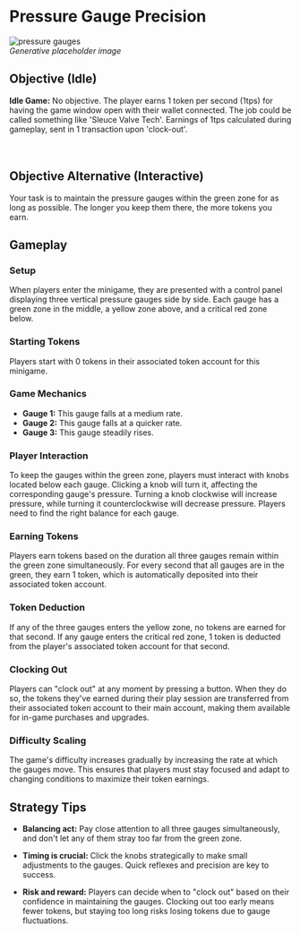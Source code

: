 # Pressure Gauge Precision
![pressure gauges](https://cdn.discordapp.com/attachments/1051281685234327613/1150438537024516227/Frame_1.png)<br>
<i>Generative placeholder image</i>
## Objective (Idle)
**Idle Game:** No objective. The player earns 1 token per second (1tps) for having the game window open with their wallet connected. The job could be called something like 'Sleuce Valve Tech'. Earnings of 1tps calculated during gameplay, sent in 1 transaction upon 'clock-out'.
<br><br><br>

## Objective Alternative (Interactive)

Your task is to maintain the pressure gauges within the green zone for as long as possible. The longer you keep them there, the more tokens you earn.

## Gameplay

### Setup

When players enter the minigame, they are presented with a control panel displaying three vertical pressure gauges side by side. Each gauge has a green zone in the middle, a yellow zone above, and a critical red zone below.

### Starting Tokens

Players start with 0 tokens in their associated token account for this minigame.

### Game Mechanics

- **Gauge 1:** This gauge falls at a medium rate.
- **Gauge 2:** This gauge falls at a quicker rate.
- **Gauge 3:** This gauge steadily rises.

### Player Interaction

To keep the gauges within the green zone, players must interact with knobs located below each gauge. Clicking a knob will turn it, affecting the corresponding gauge's pressure. Turning a knob clockwise will increase pressure, while turning it counterclockwise will decrease pressure. Players need to find the right balance for each gauge.

### Earning Tokens

Players earn tokens based on the duration all three gauges remain within the green zone simultaneously. For every second that all gauges are in the green, they earn 1 token, which is automatically deposited into their associated token account.

### Token Deduction

If any of the three gauges enters the yellow zone, no tokens are earned for that second. If any gauge enters the critical red zone, 1 token is deducted from the player's associated token account for that second.

### Clocking Out

Players can "clock out" at any moment by pressing a button. When they do so, the tokens they've earned during their play session are transferred from their associated token account to their main account, making them available for in-game purchases and upgrades.

### Difficulty Scaling

The game's difficulty increases gradually by increasing the rate at which the gauges move. This ensures that players must stay focused and adapt to changing conditions to maximize their token earnings.

## Strategy Tips

- **Balancing act:** Pay close attention to all three gauges simultaneously, and don't let any of them stray too far from the green zone.

- **Timing is crucial:** Click the knobs strategically to make small adjustments to the gauges. Quick reflexes and precision are key to success.

- **Risk and reward:** Players can decide when to "clock out" based on their confidence in maintaining the gauges. Clocking out too early means fewer tokens, but staying too long risks losing tokens due to gauge fluctuations.
